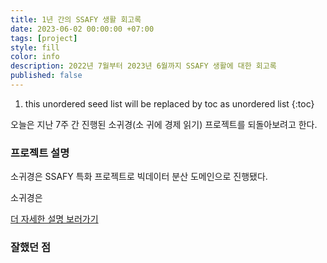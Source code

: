 ```yaml
---
title: 1년 간의 SSAFY 생활 회고록
date: 2023-06-02 00:00:00 +07:00
tags: [project]
style: fill
color: info
description: 2022년 7월부터 2023년 6월까지 SSAFY 생활에 대한 회고록
published: false
---
```


1. this unordered seed list will be replaced by toc as unordered list
   {:toc}

오늘은 지난 7주 간 진행된 소귀경(소 귀에 경제 읽기) 프로젝트를 되돌아보려고 한다.

### **프로젝트 설명**

소귀경은 SSAFY 특화 프로젝트로 빅데이터 분산 도메인으로 진행됐다.

소귀경은

[더 자세한 설명 보러가기](https://jeeyoun-s.github.io/projects/4-cow-economy)

### **잘했던 점**
